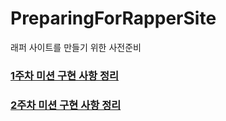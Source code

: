 # PreparingForRapperSite
래퍼 사이트를 만들기 위한 사전준비

### [1주차 미션 구현 사항 정리](docs/1week/README.md)

### [2주차 미션 구현 사항 정리](docs/2week/README.md)